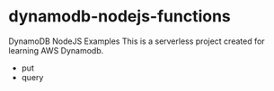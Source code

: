 # dynamodb-nodejs-functions
DynamoDB NodeJS Examples 
This is a serverless project created for learning AWS Dynamodb.

-   put
-   query